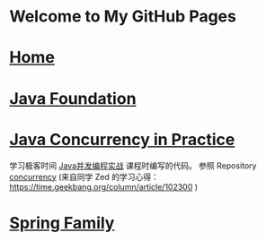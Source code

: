 # Welcome to My GitHub Pages

# [Home](https://du-feng.github.io/)
# [Java Foundation](https://du-feng.github.io/LearnJava)
# [Java Concurrency in Practice](https://du-feng.github.io/JavaConcurrentPractice)
学习极客时间 [Java并发编程实战](https://time.geekbang.org/column/intro/159) 课程时编写的代码。
参照 Repository [concurrency](https://du-feng.github.io/concurrency) (来自同学 Zed 的学习心得：https://time.geekbang.org/column/article/102300 )
# [Spring Family](https://du-feng.github.io/SpringFamily)
